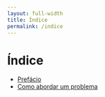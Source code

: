 ```yaml
---
layout: full-width
title: Índice
permalink: /indice
---
```


# Índice

- [Prefácio](book/prefacio)
- [Como abordar um problema](/book/como-abordar-um-problema)
